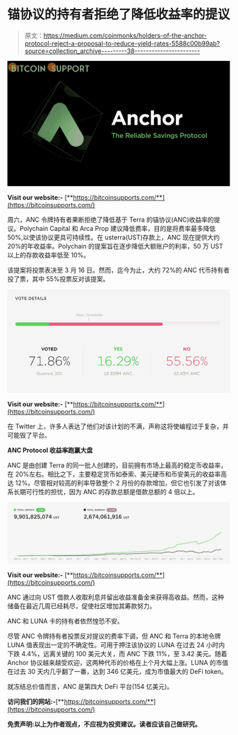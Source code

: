 # 锚协议的持有者拒绝了降低收益率的提议

> 原文：<https://medium.com/coinmonks/holders-of-the-anchor-protocol-reject-a-proposal-to-reduce-yield-rates-5588c00b99ab?source=collection_archive---------38----------------------->

![](img/129504891315e04f9d8dcce9ccaaf676.png)

**Visit our website:-** [**https://bitcoinsupports.com/**](https://bitcoinsupports.com/)

周六，ANC 令牌持有者果断拒绝了降低基于 Terra 的锚协议(ANC)收益率的提议。Polychain Capital 和 Arca Prop 建议降低费率，目的是将费率最多降低 50%,以使该协议更具可持续性。在 usterra(UST)存款上，ANC 现在提供大约 20%的年收益率。Polychain 的提案旨在逐步降低大额账户的利率，50 万 UST 以上的存款收益率低至 10%。

该提案将投票表决至 3 月 16 日。然而，迄今为止，大约 72%的 ANC 代币持有者投了票，其中 55%投票反对该提案。

![](img/474449d3848c5fc6ad8473a66fa94f99.png)

**Visit our website:-** [**https://bitcoinsupports.com/**](https://bitcoinsupports.com/)

在 Twitter 上，许多人表达了他们对该计划的不满，声称这将使编程过于复杂，并可能毁了平台。

**ANC Protocol 收益率跑赢大盘**

ANC 是由创建 Terra 的同一批人创建的，目前拥有市场上最高的稳定币收益率，在 20%左右。相比之下，主要稳定货币如泰索、美元硬币和币安美元的收益率高达 12%。尽管相对较高的利率导致整个 2 月份的存款增加，但它也引发了对该体系长期可行性的担忧，因为 ANC 的存款总额是借款总额的 4 倍以上。

![](img/2bd1c743de3c1874cd61710aa1f90bec.png)

**Visit our website:-** [**https://bitcoinsupports.com/**](https://bitcoinsupports.com/)

ANC 通过向 UST 借款人收取利息并留出收益准备金来获得高收益。然而，这种储备在最近几周已经耗尽，促使社区增加其筹款努力。

ANC 和 LUNA 卡的持有者依然惶恐不安。

尽管 ANC 令牌持有者投票反对提议的费率下调，但 ANC 和 Terra 的本地令牌 LUNA 值表现出一定的不确定性。可用于押注该协议的 LUNA 在过去 24 小时内下跌 4.4%，远离关键的 100 美元大关，而 ANC 下跌 11%，至 3.42 美元。随着 Anchor 协议越来越受欢迎，这两种代币的价格在上个月大幅上涨。LUNA 的市值在过去 30 天内几乎翻了一番，达到 346 亿美元，成为市值最大的 DeFi token。

就冻结总价值而言，ANC 是第四大 DeFi 平台(154 亿美元)。

**访问我们的网站:-**[**https://bitcoinsupports.com/**](https://bitcoinsupports.com/)

**免责声明:以上为作者观点，不应视为投资建议。读者应该自己做研究。**